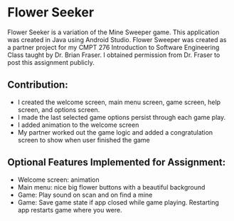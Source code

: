 # Flower Seeker

Flower Seeker is a variation of the Mine Sweeper game. This application was created in Java using Android Studio. Flower Sweeper was created as a partner project for my CMPT 276 Introduction to Software Engineering Class taught by Dr. Brian Fraser. I obtained permission from Dr. Fraser to post this assignment publicly. 

## Contribution:
- I created the welcome screen, main menu screen, game screen, help screen, and options screen. 
- I made the last selected game options persist through each game play. 
- I added animation to the welcome screen
- My partner worked out the game logic and added a congratulation screen to show when user finished the game


## Optional Features Implemented for Assignment:
- Welcome screen: animation
- Main menu: nice big flower buttons with a beautiful background
- Game: Play sound on scan and on find a mine
- Game: Save game state if app closed while game playing. Restarting app restarts game where you were.

